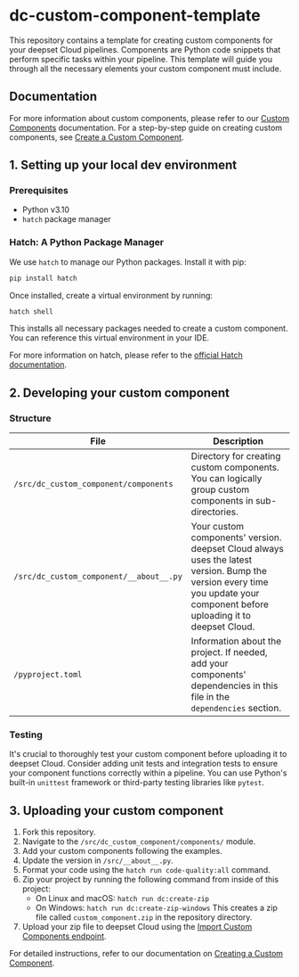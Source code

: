 # dc-custom-component-template

This repository contains a template for creating custom components for your deepset Cloud pipelines. Components are Python code snippets that perform specific tasks within your pipeline. This template will guide you through all the necessary elements your custom component must include.

## Documentation

For more information about custom components, please refer to our [Custom Components](https://docs.deepset.ai/docs/custom-components) documentation. For a step-by-step guide on creating custom components, see [Create a Custom Component](https://docs.deepset.ai/docs/create-a-custom-component).

## 1. Setting up your local dev environment

### Prerequisites

- Python v3.10
- `hatch` package manager

### Hatch: A Python Package Manager

We use `hatch` to manage our Python packages. Install it with pip:

```bash
pip install hatch
```

Once installed, create a virtual environment by running:

```bash
hatch shell
```

This installs all necessary packages needed to create a custom component. You can reference this virtual environment in your IDE.

For more information on hatch, please refer to the [official Hatch documentation](https://hatch.pypa.io/).

## 2. Developing your custom component

### Structure

| File | Description |
|------|-------------|
| `/src/dc_custom_component/components` | Directory for creating custom components. You can logically group custom components in sub-directories. |
| `/src/dc_custom_component/__about__.py` | Your custom components' version. deepset Cloud always uses the latest version. Bump the version every time you update your component before uploading it to deepset Cloud. |
| `/pyproject.toml` | Information about the project. If needed, add your components' dependencies in this file in the `dependencies` section. |

### Testing

It's crucial to thoroughly test your custom component before uploading it to deepset Cloud. Consider adding unit tests and integration tests to ensure your component functions correctly within a pipeline. You can use Python's built-in `unittest` framework or third-party testing libraries like `pytest`.

## 3. Uploading your custom component

1. Fork this repository.
2. Navigate to the `/src/dc_custom_component/components/` module.
3. Add your custom components following the examples.
4. Update the version in `/src/__about__.py`.
5. Format your code using the `hatch run code-quality:all` command.
6. Zip your project by running the following command from inside of this project:
   - On Linux and macOS: `hatch run dc:create-zip`
   - On Windows: `hatch run dc:create-zip-windows`
   This creates a zip file called `custom_component.zip` in the repository directory.
7. Upload your zip file to deepset Cloud using the [Import Custom Components endpoint](https://api.cloud.deepset.ai/api/v1/#operation/import_custom_component).

For detailed instructions, refer to our documentation on [Creating a Custom Component](https://docs.deepset.ai/docs/create-a-custom-component).
